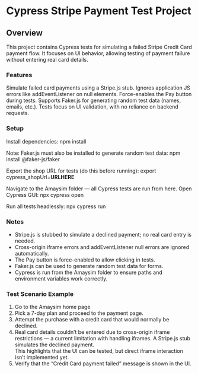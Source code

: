 # Cypress Stripe Payment Test Project
## Overview

This project contains Cypress tests for simulating a failed Stripe Credit Card payment flow.
It focuses on UI behavior, allowing testing of payment failure without entering real card details.

### Features
Simulate failed card payments using a Stripe.js stub.
Ignores application JS errors like addEventListener on null elements.
Force-enables the Pay button during tests.
Supports Faker.js for generating random test data (names, emails, etc.).
Tests focus on UI validation, with no reliance on backend requests.

### Setup
Install dependencies:
npm install

Note: Faker.js must also be installed to generate random test data:
npm install @faker-js/faker

Export the shop URL for tests (do this before running):
export cypress_shopUrl=**URLHERE**

Navigate to the Amaysim folder — all Cypress tests are run from here.
Open Cypress GUI:
npx cypress open


Run all tests headlessly:
npx cypress run

### Notes
- Stripe.js is stubbed to simulate a declined payment; no real card entry is needed. <br>
- Cross-origin iframe errors and addEventListener null errors are ignored automatically. <br>
- The Pay button is force-enabled to allow clicking in tests. <br>
- Faker.js can be used to generate random test data for forms. <br>
- Cypress is run from the Amaysim folder to ensure paths and environment variables work correctly.

### Test Scenario Example
1. Go to the Amaysim home page
2. Pick a 7-day plan and proceed to the payment page.
3. Attempt the purchase with a credit card that would normally be declined.
4. Real card details couldn’t be entered due to cross-origin iframe restrictions — a current limitation with handling iframes.
  A Stripe.js stub simulates the declined payment. <br>
  This highlights that the UI can be tested, but direct iframe interaction isn’t implemented yet.
5. Verify that the “Credit Card payment failed” message is shown in the UI.
